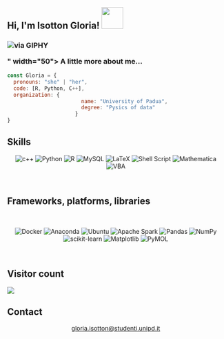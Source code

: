 <h2> Hi, I'm Isotton Gloria! <img src="https://media.giphy.com/media/mGcNjsfWAjY5AEZNw6/giphy.gif" width="50"></h2>

### <img src="https://giphy.com/stickers/happy-kawaii-computer-hiJ9ypGI5tIKdwKoK2">via GIPHY</a></p>" width="50"> A little more about me...  

```javascript
const Gloria = {
  pronouns: "she" | "her",
  code: [R, Python, C++],
  organization: {
                        name: "University of Padua",
                        degree: "Pysics of data"
                      }
}
```


## Skills
<div align="center">
  
![c++](https://img.shields.io/badge/c%2B%2B-magenta?style=for-the-badge&logo=cplusplus&logoColor=darkgreen)
![Python](https://img.shields.io/badge/python-3670A0?style=for-the-badge&logo=python&logoColor=ffdd54)
![R](https://img.shields.io/badge/r-%23276DC3.svg?style=for-the-badge&logo=r&logoColor=white)
![MySQL](https://img.shields.io/badge/mysql-%2300f.svg?style=for-the-badge&logo=mysql&logoColor=white)
![LaTeX](https://img.shields.io/badge/latex-%23008080.svg?style=for-the-badge&logo=latex&logoColor=white)
![Shell Script](https://img.shields.io/badge/shell_script-%23121011.svg?style=for-the-badge&logo=gnu-bash&logoColor=white)
![Mathematica](https://img.shields.io/badge/-Mathematica-cyan?style=for-the-badge&logo=gnu-bash&logoColor=white)
![VBA](https://img.shields.io/badge/Excel%20VBA-%2344A833.svg?style=for-the-badge&logo=microsoft&logoColor=white)

</div>

<br />

## Frameworks, platforms, libraries
<br />
<div align="center">
  
![Docker](https://img.shields.io/badge/docker-%230db7ed.svg?style=for-the-badge&logo=docker&logoColor=white)
![Anaconda](https://img.shields.io/badge/Anaconda-%2344A833.svg?style=for-the-badge&logo=anaconda&logoColor=white)
![Ubuntu](https://img.shields.io/badge/Ubuntu-orange?style=for-the-badge&logo=ubuntu&logoColor=black)
![Apache Spark](https://img.shields.io/badge/Apache%20Spark-FDEE21?style=flat-square&logo=apachespark&logoColor=black)
![Pandas](https://img.shields.io/badge/pandas-%23150458.svg?style=for-the-badge&logo=pandas&logoColor=white)
![NumPy](https://img.shields.io/badge/numpy-%23013243.svg?style=for-the-badge&logo=numpy&logoColor=white)
![scikit-learn](https://img.shields.io/badge/scikit-learn?style=for-the-badge&logo=scikitlearn&logoColor=black&labelColor=darkorange&color=cornflowerblue)
![Matplotlib](https://img.shields.io/badge/Matplotlib-%23ffffff.svg?style=for-the-badge&logo=Matplotlib&logoColor=black)
![PyMOL](https://img.shields.io/badge/pyMOL-green?style=for-the-badge&logo=moleculer&logoColor=white)

</div>

<br />

## Visitor count
<img src="https://profile-counter.glitch.me/isottongloria/count.svg" />


## Contact
<div align="center">
  
  gloria.isotton@studenti.unipd.it
  
</div>

<br />
